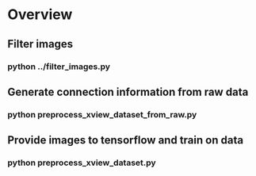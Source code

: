 # Overview

## Filter images
### python ../filter_images.py
## Generate connection information from raw data
### python preprocess_xview_dataset_from_raw.py
## Provide images to tensorflow and train on data
### python preprocess_xview_dataset.py

